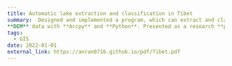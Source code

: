 ```yaml
---
title: Automatic lake extraction and classification in Tibet
summary:  Designed and implemented a program, which can extract and classify the lakes in Tibet based on the 
**DEM** data with **Arcpy** and **Python**. Presented as a research **poster** on the Undergraduate Research Day Event in NIU.
tags:
  - GIS
date: 2022-01-01
external_link: https://anran0716.github.io/pdf/Tibet.pdf
---
```

